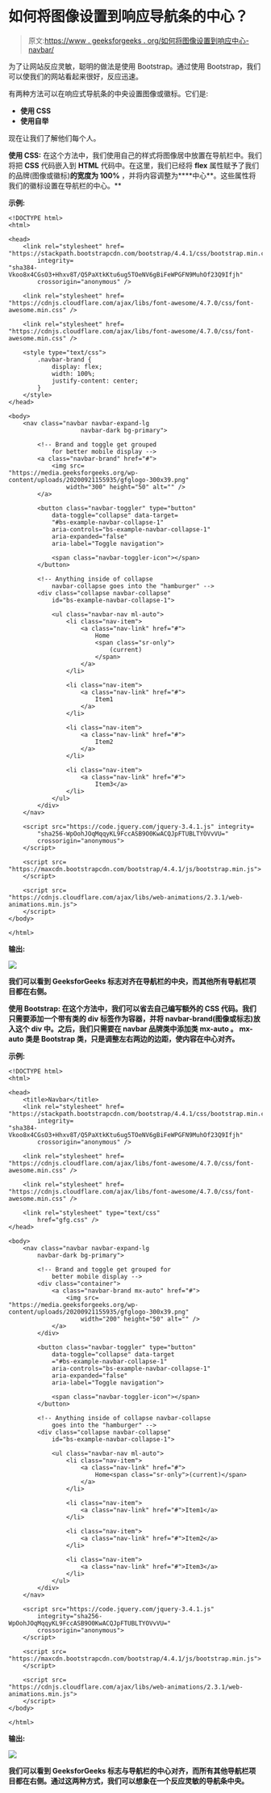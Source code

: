 # 如何将图像设置到响应导航条的中心？

> 原文:[https://www . geeksforgeeks . org/如何将图像设置到响应中心-navbar/](https://www.geeksforgeeks.org/how-to-set-image-to-center-of-an-responsive-navbar/)

为了让网站反应灵敏，聪明的做法是使用 Bootstrap。通过使用 Bootstrap，我们可以使我们的网站看起来很好，反应迅速。

有两种方法可以在响应式导航条的中央设置图像或徽标。它们是:

*   **使用 CSS**
*   **使用自举**

现在让我们了解他们每个人。

**使用 CSS:** 在这个方法中，我们使用自己的样式将图像居中放置在导航栏中。我们将把 **CSS** 代码嵌入到 **HTML** 代码中。在这里，我们已经将 **flex** 属性赋予了我们的品牌(图像或徽标)**的宽度为 100%** ，并将内容调整为****中心**。这些属性将我们的徽标设置在导航栏的中心。**

****示例:****

```htmlhtml
<!DOCTYPE html>
<html>

<head>
    <link rel="stylesheet" href=
"https://stackpath.bootstrapcdn.com/bootstrap/4.4.1/css/bootstrap.min.css"
        integrity=
"sha384-Vkoo8x4CGsO3+Hhxv8T/Q5PaXtkKtu6ug5TOeNV6gBiFeWPGFN9MuhOf23Q9Ifjh"
        crossorigin="anonymous" />

    <link rel="stylesheet" href=
"https://cdnjs.cloudflare.com/ajax/libs/font-awesome/4.7.0/css/font-awesome.min.css" />

    <link rel="stylesheet" href=
"https://cdnjs.cloudflare.com/ajax/libs/font-awesome/4.7.0/css/font-awesome.min.css" />

    <style type="text/css">
        .navbar-brand {
            display: flex;
            width: 100%;
            justify-content: center;
        }
    </style>
</head>

<body>
    <nav class="navbar navbar-expand-lg 
                    navbar-dark bg-primary">

        <!-- Brand and toggle get grouped 
            for better mobile display -->
        <a class="navbar-brand" href="#">
            <img src=
"https://media.geeksforgeeks.org/wp-content/uploads/20200921155935/gfglogo-300x39.png"
                width="300" height="50" alt="" />
        </a>

        <button class="navbar-toggler" type="button"
            data-toggle="collapse" data-target=
            "#bs-example-navbar-collapse-1"
            aria-controls="bs-example-navbar-collapse-1"
            aria-expanded="false" 
            aria-label="Toggle navigation">

            <span class="navbar-toggler-icon"></span>
        </button>

        <!-- Anything inside of collapse 
            navbar-collapse goes into the "hamburger" -->
        <div class="collapse navbar-collapse" 
            id="bs-example-navbar-collapse-1">

            <ul class="navbar-nav ml-auto">
                <li class="nav-item">
                    <a class="nav-link" href="#">
                        Home
                        <span class="sr-only">
                            (current)
                        </span>
                    </a>
                </li>

                <li class="nav-item">
                    <a class="nav-link" href="#">
                        Item1
                    </a>
                </li>

                <li class="nav-item">
                    <a class="nav-link" href="#">
                        Item2
                    </a>
                </li>

                <li class="nav-item">
                    <a class="nav-link" href="#">
                        Item3</a>
                </li>
            </ul>
        </div>
    </nav>

    <script src="https://code.jquery.com/jquery-3.4.1.js" integrity=
        "sha256-WpOohJOqMqqyKL9FccASB9O0KwACQJpFTUBLTYOVvVU=" 
        crossorigin="anonymous">
    </script>

    <script src=
"https://maxcdn.bootstrapcdn.com/bootstrap/4.4.1/js/bootstrap.min.js">
    </script>

    <script src=
"https://cdnjs.cloudflare.com/ajax/libs/web-animations/2.3.1/web-animations.min.js">
    </script>
</body>

</html>
```

****输出:****

**![](img/17661fc0cd4ced28059ad996c334a358.png)**

**我们可以看到 GeeksforGeeks 标志对齐在导航栏的中央，而其他所有导航栏项目都在右侧。**

****使用 Bootstrap:** 在这个方法中，我们可以省去自己编写额外的 **CSS** 代码。我们只需要添加一个带有类的 div 标签作为**容器**，并将 navbar-brand(图像或标志)放入这个 div 中。之后，我们只需要在 navbar 品牌类中添加类 **mx-auto** 。 **mx-auto** 类是 **Bootstrap** 类，只是调整左右两边的边距，使内容在**中心**对齐。**

****示例:****

```htmlhtml
<!DOCTYPE html>
<html>

<head>
    <title>Navbar</title>
    <link rel="stylesheet" href=
"https://stackpath.bootstrapcdn.com/bootstrap/4.4.1/css/bootstrap.min.css"
        integrity=
"sha384-Vkoo8x4CGsO3+Hhxv8T/Q5PaXtkKtu6ug5TOeNV6gBiFeWPGFN9MuhOf23Q9Ifjh"
        crossorigin="anonymous" />

    <link rel="stylesheet" href=
"https://cdnjs.cloudflare.com/ajax/libs/font-awesome/4.7.0/css/font-awesome.min.css" />

    <link rel="stylesheet" href=
"https://cdnjs.cloudflare.com/ajax/libs/font-awesome/4.7.0/css/font-awesome.min.css" />

    <link rel="stylesheet" type="text/css" 
        href="gfg.css" />
</head>

<body>
    <nav class="navbar navbar-expand-lg 
        navbar-dark bg-primary">

        <!-- Brand and toggle get grouped for 
            better mobile display -->
        <div class="container">
            <a class="navbar-brand mx-auto" href="#">
                <img src=
"https://media.geeksforgeeks.org/wp-content/uploads/20200921155935/gfglogo-300x39.png"
                    width="200" height="50" alt="" />
            </a>
        </div>

        <button class="navbar-toggler" type="button"
            data-toggle="collapse" data-target
            ="#bs-example-navbar-collapse-1"
            aria-controls="bs-example-navbar-collapse-1"
            aria-expanded="false" 
            aria-label="Toggle navigation">

            <span class="navbar-toggler-icon"></span>
        </button>

        <!-- Anything inside of collapse navbar-collapse
            goes into the "hamburger" -->
        <div class="collapse navbar-collapse" 
            id="bs-example-navbar-collapse-1">

            <ul class="navbar-nav ml-auto">
                <li class="nav-item">
                    <a class="nav-link" href="#">
                        Home<span class="sr-only">(current)</span>
                    </a>
                </li>

                <li class="nav-item">
                    <a class="nav-link" href="#">Item1</a>
                </li>

                <li class="nav-item">
                    <a class="nav-link" href="#">Item2</a>
                </li>

                <li class="nav-item">
                    <a class="nav-link" href="#">Item3</a>
                </li>
            </ul>
        </div>
    </nav>

    <script src="https://code.jquery.com/jquery-3.4.1.js"
        integrity="sha256-WpOohJOqMqqyKL9FccASB9O0KwACQJpFTUBLTYOVvVU=" 
        crossorigin="anonymous">
    </script>

    <script src=
"https://maxcdn.bootstrapcdn.com/bootstrap/4.4.1/js/bootstrap.min.js">
    </script>

    <script src=
"https://cdnjs.cloudflare.com/ajax/libs/web-animations/2.3.1/web-animations.min.js">
    </script>
</body>

</html>
```

****输出:****

**![](img/17661fc0cd4ced28059ad996c334a358.png)**

**我们可以看到 GeeksforGeeks 标志与导航栏的中心对齐，而所有其他导航栏项目都在右侧。通过这两种方式，我们可以想象在一个反应灵敏的导航条中央。**
